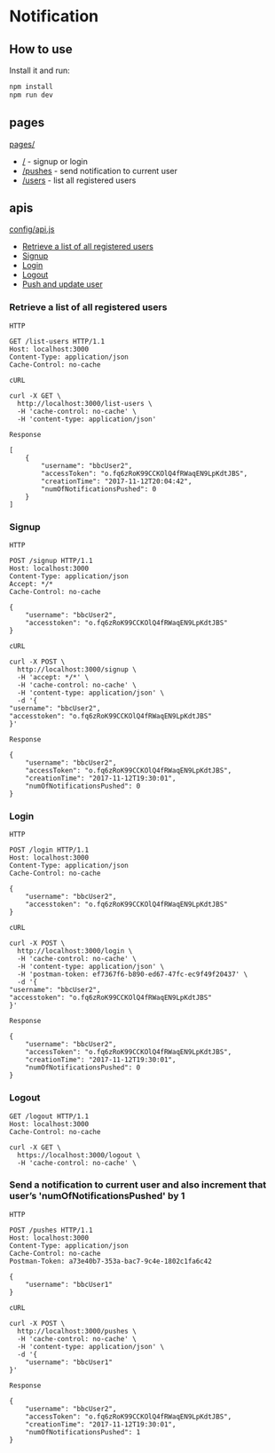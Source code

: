# Notification

## How to use

Install it and run:

```bash
npm install
npm run dev
```

## pages
[pages/](https://github.com/a830312/notification/tree/master/pages)
* [/](https://github.com/a830312/notification/blob/master/pages/index.js) - signup or login
* [/pushes](https://github.com/a830312/notification/blob/master/pages/pushes.js) - send notification to current user
* [/users](https://github.com/a830312/notification/blob/master/pages/users.js) - list all registered users

## apis
[config/api.js](https://github.com/a830312/notification/blob/master/config/api.js)
* [Retrieve a list of all registered users](https://github.com/a830312/notification/blob/master/README.md#list-users)
* [Signup](https://github.com/a830312/notification/blob/master/README.md#signup)
* [Login](https://github.com/a830312/notification/blob/master/README.md#login)
* [Logout](https://github.com/a830312/notification/blob/master/README.md#logout)
* [Push and update user](https://github.com/a830312/notification/blob/master/README.md#send-a-notification-to-current-user-and-also-increment-that-users-numofnotificationspushed-by-1)

### Retrieve a list of all registered users

`HTTP`
```
GET /list-users HTTP/1.1
Host: localhost:3000
Content-Type: application/json
Cache-Control: no-cache
```

`cURL`
```
curl -X GET \
  http://localhost:3000/list-users \
  -H 'cache-control: no-cache' \
  -H 'content-type: application/json'
```

`Response`

```
[
    {
        "username": "bbcUser2",
        "accessToken": "o.fq6zRoK99CCKOlQ4fRWaqEN9LpKdtJBS",
        "creationTime": "2017-11-12T20:04:42",
        "numOfNotificationsPushed": 0
    }
]
```

### Signup

`HTTP`
```
POST /signup HTTP/1.1
Host: localhost:3000
Content-Type: application/json
Accept: */*
Cache-Control: no-cache

{
    "username": "bbcUser2",
    "accesstoken": "o.fq6zRoK99CCKOlQ4fRWaqEN9LpKdtJBS"
}
```

`cURL`
```
curl -X POST \
  http://localhost:3000/signup \
  -H 'accept: */*' \
  -H 'cache-control: no-cache' \
  -H 'content-type: application/json' \
  -d '{
"username": "bbcUser2",
"accesstoken": "o.fq6zRoK99CCKOlQ4fRWaqEN9LpKdtJBS"
}'

```

`Response`
```
{
    "username": "bbcUser2",
    "accessToken": "o.fq6zRoK99CCKOlQ4fRWaqEN9LpKdtJBS",
    "creationTime": "2017-11-12T19:30:01",
    "numOfNotificationsPushed": 0
}
```

### Login

`HTTP`
```
POST /login HTTP/1.1
Host: localhost:3000
Content-Type: application/json
Cache-Control: no-cache

{
    "username": "bbcUser2",
    "accesstoken": "o.fq6zRoK99CCKOlQ4fRWaqEN9LpKdtJBS"
}
```

`cURL`
```
curl -X POST \
  http://localhost:3000/login \
  -H 'cache-control: no-cache' \
  -H 'content-type: application/json' \
  -H 'postman-token: ef7367f6-b890-ed67-47fc-ec9f49f20437' \
  -d '{
"username": "bbcUser2",
"accesstoken": "o.fq6zRoK99CCKOlQ4fRWaqEN9LpKdtJBS"
}'

```

`Response`
```
{
    "username": "bbcUser2",
    "accessToken": "o.fq6zRoK99CCKOlQ4fRWaqEN9LpKdtJBS",
    "creationTime": "2017-11-12T19:30:01",
    "numOfNotificationsPushed": 0
}
```

### Logout
```
GET /logout HTTP/1.1
Host: localhost:3000
Cache-Control: no-cache

curl -X GET \
  https://localhost:3000/logout \
  -H 'cache-control: no-cache' \

```

### Send a notification to current user and also increment that user’s 'numOfNotificationsPushed' by 1

`HTTP`
```
POST /pushes HTTP/1.1
Host: localhost:3000
Content-Type: application/json
Cache-Control: no-cache
Postman-Token: a73e40b7-353a-bac7-9c4e-1802c1fa6c42

{
	"username": "bbcUser1"
}
```

`cURL`
```
curl -X POST \
  http://localhost:3000/pushes \
  -H 'cache-control: no-cache' \
  -H 'content-type: application/json' \
  -d '{
	"username": "bbcUser1"
}'

```

`Response`
```
{
    "username": "bbcUser2",
    "accessToken": "o.fq6zRoK99CCKOlQ4fRWaqEN9LpKdtJBS",
    "creationTime": "2017-11-12T19:30:01",
    "numOfNotificationsPushed": 1
}
```
